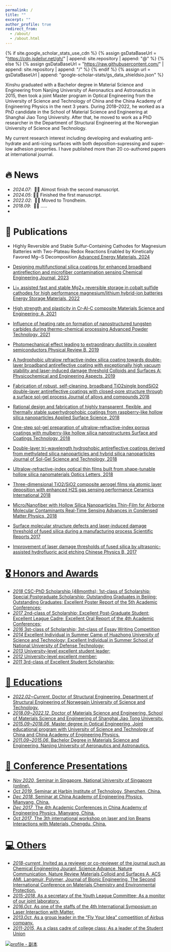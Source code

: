 ```yaml
---
permalink: /
title: ""
excerpt: ""
author_profile: true
redirect_from: 
  - /about/
  - /about.html
---
```


{% if site.google_scholar_stats_use_cdn %}
{% assign gsDataBaseUrl = "https://cdn.jsdelivr.net/gh/" | append: site.repository | append: "@" %}
{% else %}
{% assign gsDataBaseUrl = "https://raw.githubusercontent.com/" | append: site.repository | append: "/" %}
{% endif %}
{% assign url = gsDataBaseUrl | append: "google-scholar-stats/gs_data_shieldsio.json" %}

<span class='anchor' id='about-me'></span>


Xinshu graduated with a Bachelor degree in Material Science and Engineering from Nanjing University of Aeronautics and Astronautics in 2015, then took a joint Master program in Optical Engineering from the University of Science and Technology of China and the China Academy of Engineering Physics in the next 3 years. During 2018–2022, he worked as a PhD candidate in the School of Material Science and Engineering at Shanghai Jiao Tong University. After that, he moved to work as a PhD researcher in the Department of Structural Engineering at the Norwegian University of Science and Technology.

My current research interest including developing and evaluating anti-hydrate and anti-icing surfaces with both deposition-supressing and super-low adhesion properties. I have published more than 20 co-authored papers at international journal.



# 🔥 News
- *2024.07*: &nbsp;🎉🎉 Almost finish the second manuscript.
- *2024.05*:&nbsp;🎉🎉 Finished the first manuscript.
- *2022.02*: &nbsp;🎉🎉 Moved to Trondheim.
- *2018.09*: &nbsp;🎉🎉 .....
- 


# 📝 Publications 

- Highly Reversible and Stable Sulfur-Containing Cathodes for Magnesium Batteries with Two-Plateau Redox Reactions Enabled by Kinetically Favored Mg─S Decomposition <a href='https://onlinelibrary.wiley.com/doi/full/10.1002/aenm.202401154'> Advanced Energy Materials, 2024

- Designing multifunctional silica coatings for enhanced broadband antireflection and microfiber contamination sensing <a href='https://www.sciencedirect.com/science/article/pii/S1385894723039657'> Chemical Engineering Journal, 2023 

- Li+ assisted fast and stable Mg2+ reversible storage in cobalt sulfide cathodes for high performance magnesium/lithium hybrid-ion batteries <a href='https://www.sciencedirect.com/science/article/pii/S2405829722000472'> Energy Storage Materials, 2022

- High strength and plasticity in Cr-Al-C composite <a href='https://www.sciencedirect.com/science/article/pii/S0921509322000922'> Materials Science and Engineering: A, 2021
  
- Influence of heating rate on formation of nanostructured tungsten carbides during thermo-chemical processing <a href='https://www.sciencedirect.com/science/article/pii/S0921883120305136'> Advanced Powder Technology, 2021
- Photomechanical effect leading to extraordinary ductility in covalent semiconductors <a href='https://journals.aps.org/prb/abstract/10.1103/PhysRevB.100.094110'> Physical Review B, 2019
- A hydrophobic ultralow refractive-index silica coating towards double-layer broadband antireflective coating with exceptionally high vacuum stability and laser-induced damage threshold <a href='https://www.sciencedirect.com/science/article/abs/pii/S0927775718310422'> Colloids and Surfaces A: Physicochemical and Engineering Aspects, 2019
- Fabrication of robust, self-cleaning, broadband TiO2single bondSiO2 double-layer antireflective coatings with closed-pore structure through a surface sol-gel process <a href='https://www.sciencedirect.com/science/article/abs/pii/S0925838818308594'> Journal of alloys and compounds 2018
- Rational design and fabrication of highly transparent, flexible, and thermally stable superhydrophobic coatings from raspberry-like hollow silica nanoparticles <a href='https://www.sciencedirect.com/science/article/abs/pii/S0169433218301703'> Applied Surface Science, 2018
- One-step sol-gel preparation of ultralow-refractive-index porous coatings with mulberry-like hollow silica nanostructures  <a href='https://www.sciencedirect.com/science/article/abs/pii/S0257897218300136'> Surface and Coatings Technology, 2018
- Double-layer tri-wavelength hydrophobic antireflective coatings derived from methylated silica nanoparticles and hybrid silica nanoparticles <a href='https://link.springer.com/article/10.1007/s10971-018-4642-x'> Journal of Sol-Gel Science and Technology, 2018
- Ultralow-refractive-index optical thin films built from shape-tunable hollow silica nanomaterials <a href='https://opg.optica.org/ol/abstract.cfm?uri=ol-43-8-1802'> Optics Letters, 2018
- Three-dimensional TiO2/SiO2 composite aerogel films via atomic layer deposition with enhanced H2S gas sensing performance <a href='https://www.sciencedirect.com/science/article/abs/pii/S0272884217322459'> Ceramics International 2018
- Micro/Nanofiber with Hollow Silica Nanoparticles Thin-Film for Airborne Molecular Contaminants Real-Time Sensing <a href='https://onlinelibrary.wiley.com/doi/full/10.1155/2018/4950787'> Advances in Condensed Matter Physics, 2018
- Surface molecular structure defects and laser-induced damage threshold of fused silica during a manufacturing process <a href='https://www.nature.com/articles/s41598-017-18249-2'> Scientific Reports 2017
- Improvement of laser damage thresholds of fused silica by ultrasonic-assisted hydrofluoric acid etching <a href='https://iopscience.iop.org/article/10.1088/1674-1056/26/11/118104/meta'> Chinese Physics B, 2017


# 🎖 Honors and Awards

- *2018* CSC-PhD Scholarship (48months); 1st-class of Scholarship; Special Postgraduate Scholarship; Outstanding Graduates in Beijing; Outstanding Graduates; Excellent Poster Report of the 5th Academic Conferences;
 - *2017* 2nd-class of Scholarship; Excellent Post-Graduate Student; Excellent League Cadre; Excellent Oral Report of the 4th Academic Conferences;
- *2016* 3st-class of Scholarship; 3st-class of Essay Writing Competition
- *2014* Excellent Individual in Summer Camp of Huazhong University of Science and Technology; Excellent Individual in Summer School of National University of Defense Technology; 
- *2013* University-level excellent student leader;
- *2012* University-level excellent member;                                                                        
- *2011* 3rd-class of Excellent Student Scholarship;



# 📖 Educations


- *2022.02~Current*, Doctor of Structural Engineering, Department of Structural Engineering of Norwegain University of Science and Technology. 
- *2018.09~2022.12*, Doctor of Materials Science and Engineering, School of Materials Science and Engineering of Shanghai Jiao Tong University. 
- *2015.09~2018.06*, Master degree in Optical Engineering, Joint educational program with University of Science and Technology of China and China Academy of Engineering Physics.
- *2011.09~2015.06*, Bachelor Degree in Materials Science and Engineering, Nanjing University of Aeronautics and Astronautics.


# 💬 Conference Presentations

- *Nov 2020*, Seminar in Singapore, National University of Singapore (online). 
- *Oct 2019*, Seminar at Harbin Institute of Technology, Shenzhen, China.
- *Dec 2018*, Seminar at China Academy of Engineering Physics, Mianyang, China.
- *Dec 2017*, The 4th Academic Conferences in China Academy of Engineering Physics, Mianyang, China.
- *Oct 2017*, The 3th international workshop on laser and Ion Beams Interactions with Materials, Chengdu, China.

# 💻 Others  

- *2018-current*, Invited as a reviewer or co-reviewer of the journal such as Chemical Engineering Jouranl, Science Advance, Nature Communication, Nature Review Materials,Colloid and 
Surfaces A, ACS AMI, Langmuir, Polymer, Journal of Bionic Engineering, The Second International Conference on Materials Chemistry and Environmental Protection.
- *2015-2018*, As a secretary of the Youth League Committee; As a monitor of our joint laboratory.
- *2016.Oct*, As one of the staffs of the 4th International Symposium on Laser Interaction with Matter.
- *2013.Oct*, As a group leader in the “Fly Your Idea” competition of Airbus company.
- *2011-2015*, As a class cadre of college class; As a leader of the Student Union

![profile - 副本](https://github.com/xinshuzou/xinshuzou92.github.io/assets/56545089/477a133a-dc84-4c5a-bf33-412c8148242c)
